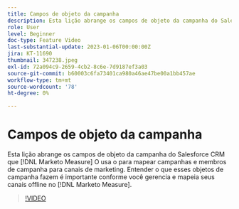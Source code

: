 ```yaml
---
title: Campos de objeto da campanha
description: Esta lição abrange os campos de objeto da campanha do Salesforce CRM que [!DNL Marketo Measure] O usa o para mapear campanhas e membros de campanha para canais de marketing. Entender o que esses objetos de campanha fazem é importante conforme você gerencia e mapeia seus canais offline no [!DNL Marketo Measure].
role: User
level: Beginner
doc-type: Feature Video
last-substantial-update: 2023-01-06T00:00:00Z
jira: KT-11690
thumbnail: 347238.jpeg
exl-id: 72a094c9-2659-4cb2-8c6e-7d9187ef3a03
source-git-commit: b60003c6fa73401ca980a46ae47be00a1bb457ae
workflow-type: tm+mt
source-wordcount: '78'
ht-degree: 0%

---
```


# Campos de objeto da campanha

Esta lição abrange os campos de objeto da campanha do Salesforce CRM que [!DNL Marketo Measure] O usa o para mapear campanhas e membros de campanha para canais de marketing. Entender o que esses objetos de campanha fazem é importante conforme você gerencia e mapeia seus canais offline no [!DNL Marketo Measure].

>[!VIDEO](https://video.tv.adobe.com/v/347238/?quality=12&learn=on)
